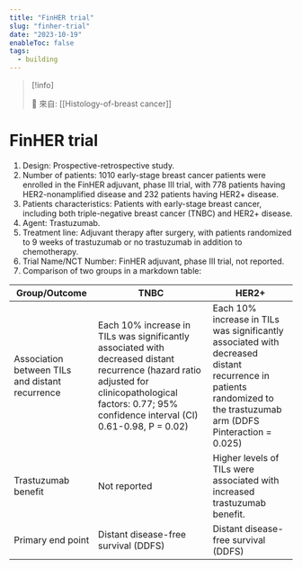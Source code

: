 ```yaml
---
title: "FinHER trial"
slug: "finher-trial"
date: "2023-10-19"
enableToc: false
tags:
  - building
---
```


> [!info]
>
> 🌱 來自: [[Histology-of-breast cancer]]

# FinHER trial

1. Design: Prospective-retrospective study.
2. Number of patients: 1010 early-stage breast cancer patients were enrolled in the FinHER adjuvant, phase III trial, with 778 patients having HER2-nonamplified disease and 232 patients having HER2+ disease.
3. Patients characteristics: Patients with early-stage breast cancer, including both triple-negative breast cancer (TNBC) and HER2+ disease.
4. Agent: Trastuzumab.
5. Treatment line: Adjuvant therapy after surgery, with patients randomized to 9 weeks of trastuzumab or no trastuzumab in addition to chemotherapy.
6. Trial Name/NCT Number: FinHER adjuvant, phase III trial, not reported.
7. Comparison of two groups in a markdown table:

| Group/Outcome | TNBC | HER2+ |
| --- | --- | --- |
| Association between TILs and distant recurrence | Each 10% increase in TILs was significantly associated with decreased distant recurrence (hazard ratio adjusted for clinicopathological factors: 0.77; 95% confidence interval (CI) 0.61-0.98, P = 0.02) | Each 10% increase in TILs was significantly associated with decreased distant recurrence in patients randomized to the trastuzumab arm (DDFS Pinteraction = 0.025) |
| Trastuzumab benefit | Not reported | Higher levels of TILs were associated with increased trastuzumab benefit. |
| Primary end point | Distant disease-free survival (DDFS) | Distant disease-free survival (DDFS) |
